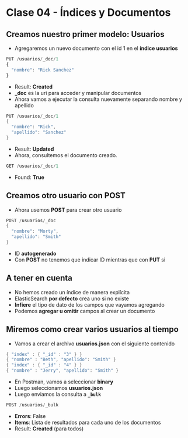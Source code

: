 # Clase 04 - Índices y Documentos

## Creamos nuestro primer modelo: Usuarios
- Agregaremos un nuevo documento con el id 1 en el **índice usuarios**

```javascript
PUT /usuarios/_doc/1
{
  "nombre": "Rick Sanchez"
}
```

- Result: **Created**
- **_doc** es la uri para acceder y manipular documentos
- Ahora vamos a ejecutar la consulta nuevamente separando nombre y apellido

```java
PUT /usuarios/_doc/1
{
  "nombre": "Rick",
  "apellido": "Sanchez"
}
```

- Result: **Updated**
- Ahora, consultemos el documento creado.

```java
GET /usuarios/_doc/1
```

- Found: **True**

## Creamos otro usuario con POST
- Ahora usemos **POST** para crear otro usuario

```java
POST /usuarios/_doc
{
  "nombre": "Morty",
  "apellido": "Smith"
}
```

- ID **autogenerado**
- Con **POST** no tenemos que indicar ID mientras que con **PUT** si

## A tener en cuenta
- No hemos creado un índice de manera explícita
- ElasticSearch **por defecto** crea uno si no existe
- **Infiere** el tipo de dato de los campos que vayamos agregando
- Podemos **agregar u omitir** campos al crear un documento

## Miremos como crear varios usuarios al tiempo
- Vamos a crear el archivo **usuarios.json** con el siguiente contenido

```java
{ "index" : { "_id" : "3" } }
{ "nombre" : "Beth", "apellido": "Smith" }
{ "index" : { "_id" : "4" } }
{ "nombre" : "Jerry", "apellido": "Smith" }
```

- En Postman, vamos a seleccionar **binary**
- Luego seleccionamos **usuarios.json**
- Luego enviamos la consulta a **`_bulk`**

```java
POST /usuarios/_bulk
```

- **Errors**: False
- **Items**: Lista de resultados para cada uno de los documentos
- Result: **Created** (para todos)
